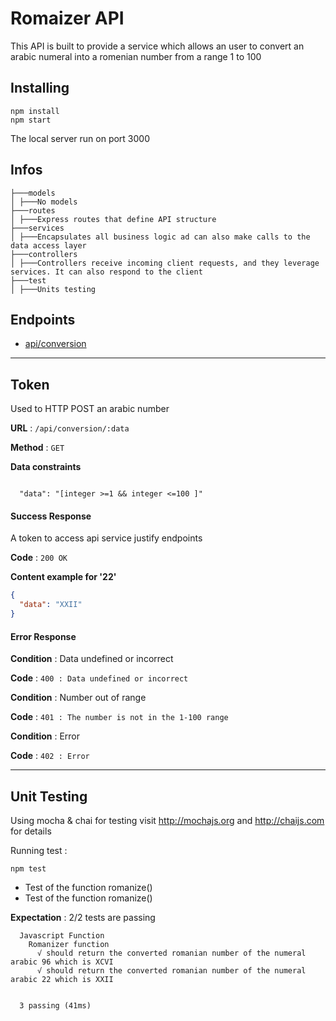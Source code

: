 # Romaizer API

This API is built to provide a service which allows an user to convert an arabic numeral into a romenian number from a range 1 to 100

## Installing

```
npm install
npm start
```

The local server run on port 3000

## Infos

```
├───models
│ ├───No models
├───routes
│ ├───Express routes that define API structure
├───services
│ ├───Encapsulates all business logic ad can also make calls to the data access layer
├───controllers
│ ├───Controllers receive incoming client requests, and they leverage services. It can also respond to the client
├───test
│ ├───Units testing
```

## Endpoints

- [api/conversion](#conversion)

---

## Token

Used to HTTP POST an arabic number

**URL** : `/api/conversion/:data`

**Method** : `GET`

**Data constraints**

```url parameters

  "data": "[integer >=1 && integer <=100 ]"

```

#### Success Response

A token to access api service justify endpoints

**Code** : `200 OK`

**Content example for '22'**

```json
{
  "data": "XXII"
}
```

#### Error Response

**Condition** : Data undefined or incorrect

**Code** : `400 : Data undefined or incorrect`

**Condition** : Number out of range

**Code** : `401 : The number is not in the 1-100 range`

**Condition** : Error

**Code** : `402 : Error`

---

## Unit Testing

Using mocha & chai for testing
visit http://mochajs.org and http://chaijs.com for details

Running test :

```
npm test
```

- Test of the function romanize()
- Test of the function romanize()

**Expectation** : 2/2 tests are passing

```
  Javascript Function
    Romanizer function
      √ should return the converted romanian number of the numeral arabic 96 which is XCVI
      √ should return the converted romanian number of the numeral arabic 22 which is XXII


  3 passing (41ms)
```
